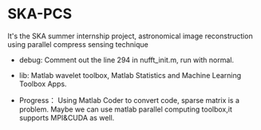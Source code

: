 # SKA-PCS
It's the SKA summer internship project, astronomical image reconstruction using parallel compress sensing technique

* debug:
Comment out the line 294 in nufft_init.m, run with normal.

* lib:
Matlab wavelet toolbox, 
Matlab Statistics and Machine Learning Toolbox Apps.

* Progress：
Using Matlab Coder to convert code, sparse matrix is a problem.
Maybe we can use matlab parallel computing toolbox,it supports MPI&CUDA as well.